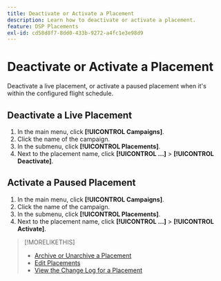 ```yaml
---
title: Deactivate or Activate a Placement
description: Learn how to deactivate or activate a placement.
feature: DSP Placements
exl-id: cd58d8f7-8dd0-433b-9272-a4fc1e3e98d9
---
```

# Deactivate or Activate a Placement

Deactivate a live placement, or activate a paused placement when it's within the configured flight schedule.

## Deactivate a Live Placement

1. In the main menu, click **[!UICONTROL Campaigns]**.
1. Click the name of the campaign.
1. In the submenu, click **[!UICONTROL Placements]**.
1. Next to the placement name, click  **[!UICONTROL ...]** > **[!UICONTROL Deactivate]**.

## Activate a Paused Placement

1. In the main menu, click **[!UICONTROL Campaigns]**.
1. Click the name of the campaign.
1. In the submenu, click **[!UICONTROL Placements]**.
1. Next to the placement name, click  **[!UICONTROL ...]** > **[!UICONTROL Activate]**.

>[!MORELIKETHIS]
>
>* [Archive or Unarchive a Placement](placement-archive-unarchive.md)
>* [Edit Placements](placement-edit.md)
>* [View the Change Log for a Placement](placement-change-log.md)
